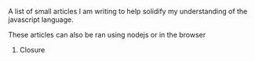 A list of small articles I am writing to help solidify my understanding of the javascript language.

These articles can also be ran using nodejs or in the browser

1) Closure
